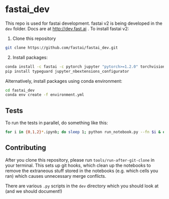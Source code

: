 # fastai_dev

This repo is used for fastai development. fastai v2 is being developed in the `dev` folder. Docs are at http://dev.fast.ai . To install fastai v2:

1. Clone this repository

```bash
git clone https://github.com/fastai/fastai_dev.git
```
2. Install packages:

```bash
conda install -c fastai -c pytorch jupyter "pytorch>=1.2.0" torchvision matplotlib pandas requests pyyaml fastprogress pillow "python>=3.6" pip scikit-learn scipy spacy
pip install typeguard jupyter_nbextensions_configurator
```
Alternatively, install packages using conda environment:

```bash
cd fastai_dev
conda env create -f environment.yml
```

## Tests

To run the tests in parallel, do something like this:

```bash
for i in {0,1,2}*.ipynb; do sleep 1; python run_notebook.py --fn $i & done
```

## Contributing

After you clone this repository, please run `tools/run-after-git-clone` in your terminal. This sets up git hooks, which clean up the notebooks to remove the extraneous stuff stored in the notebooks (e.g. which cells you ran) which causes unnecessary merge conflicts.

There are various `.py` scripts in the `dev` directory which you should look at (and we should document!)

